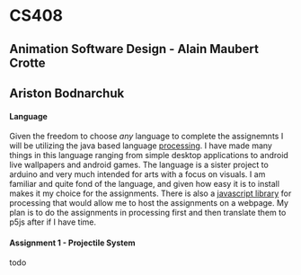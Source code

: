 # CS408

## Animation Software Design - Alain Maubert Crotte

## **Ariston Bodnarchuk**

#### Language
Given the freedom to choose *any* language to complete the assignemnts I will be utilizing the java based language [processing](https://processing.org/). I have made many things in this language ranging from simple desktop applications to android live wallpapers and android games. The language is a sister project to arduino and very much intended for arts with a focus on visuals. I am familiar and quite fond of the language, and given how easy it is to install makes it my choice for the assignments. There is also a [javascript library](https://p5js.org/) for processing that would allow me to host the assignments on a webpage. My plan is to do the assignments in processing first and then translate them to p5js after if I have time. 

#### Assignment 1 - Projectile System
todo
